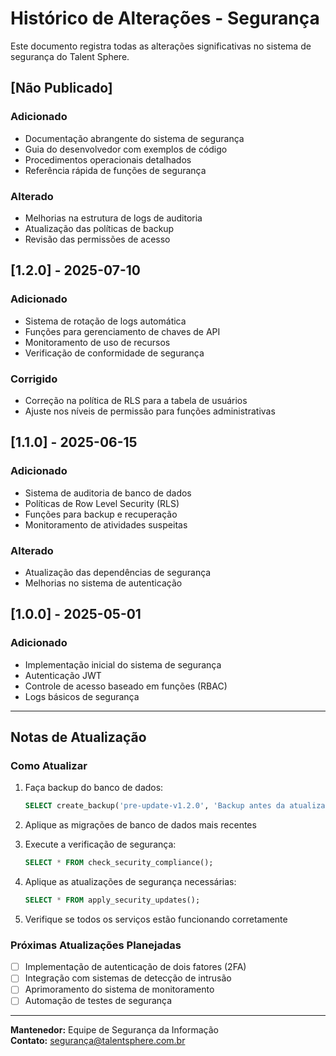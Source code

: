 # Histórico de Alterações - Segurança

Este documento registra todas as alterações significativas no sistema de segurança do Talent Sphere.

## [Não Publicado]

### Adicionado
- Documentação abrangente do sistema de segurança
- Guia do desenvolvedor com exemplos de código
- Procedimentos operacionais detalhados
- Referência rápida de funções de segurança

### Alterado
- Melhorias na estrutura de logs de auditoria
- Atualização das políticas de backup
- Revisão das permissões de acesso

## [1.2.0] - 2025-07-10

### Adicionado
- Sistema de rotação de logs automática
- Funções para gerenciamento de chaves de API
- Monitoramento de uso de recursos
- Verificação de conformidade de segurança

### Corrigido
- Correção na política de RLS para a tabela de usuários
- Ajuste nos níveis de permissão para funções administrativas

## [1.1.0] - 2025-06-15

### Adicionado
- Sistema de auditoria de banco de dados
- Políticas de Row Level Security (RLS)
- Funções para backup e recuperação
- Monitoramento de atividades suspeitas

### Alterado
- Atualização das dependências de segurança
- Melhorias no sistema de autenticação

## [1.0.0] - 2025-05-01

### Adicionado
- Implementação inicial do sistema de segurança
- Autenticação JWT
- Controle de acesso baseado em funções (RBAC)
- Logs básicos de segurança

---

## Notas de Atualização

### Como Atualizar

1. Faça backup do banco de dados:
   ```sql
   SELECT create_backup('pre-update-v1.2.0', 'Backup antes da atualização para v1.2.0', 'full');
   ```

2. Aplique as migrações de banco de dados mais recentes

3. Execute a verificação de segurança:
   ```sql
   SELECT * FROM check_security_compliance();
   ```

4. Aplique as atualizações de segurança necessárias:
   ```sql
   SELECT * FROM apply_security_updates();
   ```

5. Verifique se todos os serviços estão funcionando corretamente

### Próximas Atualizações Planejadas

- [ ] Implementação de autenticação de dois fatores (2FA)
- [ ] Integração com sistemas de detecção de intrusão
- [ ] Aprimoramento do sistema de monitoramento
- [ ] Automação de testes de segurança

---

**Mantenedor:** Equipe de Segurança da Informação  
**Contato:** segurança@talentsphere.com.br
